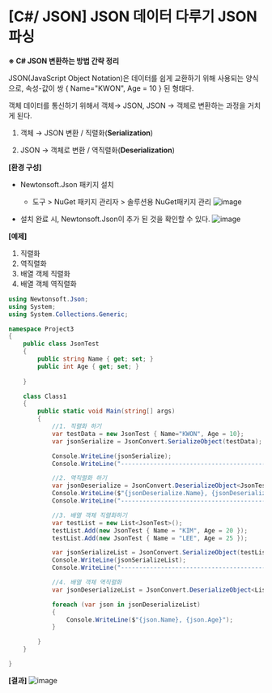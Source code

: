 # [C#/ JSON] JSON 데이터 다루기 JSON 파싱

**※ C#  JSON 변환하는 방법 간략 정리**

JSON(JavaScript Object Notation)은 데이터를 쉽게 교환하기 위해 사용되는 양식으로, 속성-값이 쌍 { Name="KWON", Age = 10 } 된 형태다.

객체 데이터를 통신하기 위해서 객체→ JSON, JSON → 객체로 변환하는 과정을 거치게 된다.

 1. 객체 → JSON 변환 / 직렬화(**Serialization**)

1. JSON → 객체로 변환 / 역직렬화(**Deserialization**)

**[환경 구성]**

- Newtonsoft.Json 패키지 설치
    - 도구 > NuGet 패키지 관리자 > 솔루션용 NuGet패키지 관리
![image](https://github.com/Yeni924/TIL/assets/80144039/a621ce54-6bcc-49c7-9841-c8e3c8c16193)


- 설치 완료 시, Newtonsoft.Json이 추가 된 것을 확인할 수 있다.
![image](https://github.com/Yeni924/TIL/assets/80144039/86f25c02-a512-4712-be50-ad9f75d7b704)



**[예제]**

1. 직렬화
2. 역직렬화
3. 배열 객체 직렬화
4. 배열 객체 역직렬화

```csharp
using Newtonsoft.Json;
using System;
using System.Collections.Generic;

namespace Project3
{
    public class JsonTest
    {
        public string Name { get; set; }
        public int Age { get; set; }
       
    }

    class Class1
    {
        public static void Main(string[] args)
        {
            //1. 직렬화 하기
            var testData = new JsonTest { Name="KWON", Age = 10};
            var jsonSerialize = JsonConvert.SerializeObject(testData);

            Console.WriteLine(jsonSerialize);
            Console.WriteLine("------------------------------------------------------------------------");

            //2. 역직렬화 하기
            var jsonDeserialize = JsonConvert.DeserializeObject<JsonTest>(jsonSerialize);
            Console.WriteLine($"{jsonDeserialize.Name}, {jsonDeserialize.Age}");
            Console.WriteLine("------------------------------------------------------------------------");

            //3. 배열 객체 직렬화하기
            var testList = new List<JsonTest>();
            testList.Add(new JsonTest { Name = "KIM", Age = 20 });
            testList.Add(new JsonTest { Name = "LEE", Age = 25 });

            var jsonSerializeList = JsonConvert.SerializeObject(testList);
            Console.WriteLine(jsonSerializeList);
            Console.WriteLine("------------------------------------------------------------------------");

            //4. 배열 객체 역직렬화
            var jsonDeserializeList = JsonConvert.DeserializeObject<List<JsonTest>>(jsonSerializeList);

            foreach (var json in jsonDeserializeList)
            {
                Console.WriteLine($"{json.Name}, {json.Age}");
            }

        }
    }

}

```

**[결과]**
![image](https://github.com/Yeni924/TIL/assets/80144039/54818009-5be6-4d6b-88b0-fcfddf4c025e)
